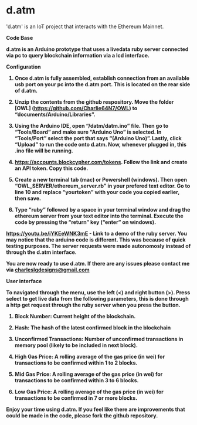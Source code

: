 # d.atm
'd.atm' is an IoT project that interacts with the Ethereum Mainnet.

<b>Code Base<b/> 

<b>d.atm<b/> is an Arduino prototype that uses a livedata ruby server connected via pc to query blockchain information via a lcd interface.    

<b>Configuration</b>

1. Once <b>d.atm<b/> is fully assembled, establish connection from an available usb port on your pc into the d.atm port. This is located on the rear side of <b>d.atm.<b/> 

 2. Unzip the contents from the github respository. Move the folder [OWL] (https://github.com/Charlie64N7/OWL) to “documents/Arduino/Libraries”.

3. Using the Arduino IDE, open “/datm/datm.ino” file. Then go to “Tools/Board” and make sure “Arduino Uno” is selected. In “Tools/Port” select the port that says “(Arduino Uno)”. Lastly, click “Upload” to run the code onto d.atm. Now, whenever plugged in, this .ino file will be running. 

4. https://accounts.blockcypher.com/tokens. 
Follow the link and create an API token. Copy this code. 

5. Create a new terminal tab (mac) or Powershell (windows). Then open “OWL_SERVER/ethereum_server.rb” in your prefered text editor. Go to line 10 and replace “yourtoken” with your code you copied earlier, then save. 

6. Type “ruby” followed by a space in your terminal window and drag the ethereum server from your text editor into the terminal. Execute the code by pressing the “return” key (“enter” on windows). 

https://youtu.be/iYKEeWNK3mE - Link to a demo of the ruby server. You may notice that the arduino code is different. This was because of quick testing purposes. The server requests were made autonomosly instead of through the d.atm interface. 

You are now ready to use d.atm. If there are any issues please contact me via charleslgdesigns@gmail.com

<b>User interface</b>


To navigated through the menu, use the left (<) and right button (>). Press select to get live data from the following parameters, this is done through a http get request through the ruby server when you press the button. 

1. Block Number: 
Current height of the blockchain.

2. Hash:
The hash of the latest confirmed block in the blockchain

3. Unconfirmed Transactions:
Number of unconfirmed transactions in memory pool (likely to be included in next block).

4. High Gas Price:
A rolling average of the gas price (in wei) for transactions to be confirmed within 1 to 2 blocks.

5. Mid Gas Price:
A rolling average of the gas price (in wei) for transactions to be confirmed within 3 to 6 blocks.

6. Low Gas Price:
A rolling average of the gas price (in wei) for transactions to be confirmed in 7 or more blocks.

Enjoy your time using d.atm. If you feel like there are improvements that could be made in the code, please fork the github repository.
 



